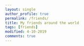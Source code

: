 ```yaml
---
layout: single
author_profile: true
permalink: /friends/
title: My friends around the world
tags: [friends]
modified: 4-10-2019
comments: true
---
```





